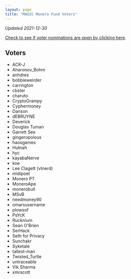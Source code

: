 ```yaml
---
layout: page
title: "MAGIC Monero Fund Voters"
---
```


*Updated 2021-12-30*

[Check to see if voter nominations are open by clicking here](https://github.com/MAGICGrants/Monero-Fund).

## Voters

* ACK-J
* Aharonov_Bohm
* anhdres
* bobbieweirder
* carrington
* cbster
* charuto
* CryptoGrampy
* Cyphermoney
* Danson
* dEBRUYNE
* Deverick
* Douglas Tuman
* Garrett See
* gingeropolous
* haosgames
* Hutnah
* hyc
* kayabaNerve
* koe
* Lee Clagett (vtnerd)
* midipoet
* Monero PT
* MoneroApe
* monerobull
* MSvB
* needmoney90
* omarsusername
* plowsof
* PsYcK
* Rucknium
* Sean O'Brien
* SerHack
* Seth for Privacy
* Sunchakr
* Syketale
* tallest-man
* Twisted_Turtle
* untraceable
* Vik Sharma
* xmrscott

